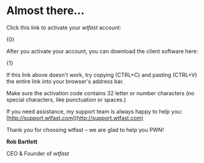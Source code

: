 # Almost there...

Click this link to activate your *wtfast* account:

{0}

After you activate your account, you can download the client software here:

{1}

If this link above doesn't work, try copying (CTRL+C) and pasting (CTRL+V) the entire link into your browser's address bar. 

Make sure the activation code contains 32 letter or number characters (no special characters, like punctuation or spaces.)

If you need assistance, my support team is always happy to help you: [http://support.wtfast.com](http://support.wtfast.com)

Thank you for choosing wtfast – we are glad to help you PWN!

**Rob Bartlett**

CEO & Founder of *wtfast*
